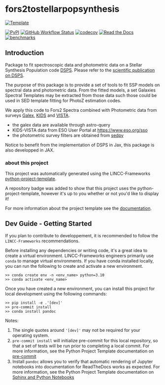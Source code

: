 # fors2tostellarpopsynthesis

[![Template](https://img.shields.io/badge/Template-LINCC%20Frameworks%20Python%20Project%20Template-brightgreen)](https://lincc-ppt.readthedocs.io/en/latest/)

[![PyPI](https://img.shields.io/pypi/v/fors2tostellarpopsynthesis?color=blue&logo=pypi&logoColor=white)](https://pypi.org/project/fors2tostellarpopsynthesis/)
[![GitHub Workflow Status](https://img.shields.io/github/actions/workflow/status/LSSTDESC/fors2tostellarpopsynthesis/smoke-test.yml)](https://github.com/LSSTDESC/fors2tostellarpopsynthesis/actions/workflows/smoke-test.yml)
[![codecov](https://codecov.io/gh/LSSTDESC/fors2tostellarpopsynthesis/branch/main/graph/badge.svg)](https://codecov.io/gh/LSSTDESC/fors2tostellarpopsynthesis)
[![Read the Docs](https://img.shields.io/readthedocs/fors2tostellarpopsynthesis)](https://fors2tostellarpopsynthesis.readthedocs.io/)
[![benchmarks](https://img.shields.io/github/actions/workflow/status/LSSTDESC/fors2tostellarpopsynthesis/asv-main.yml?label=benchmarks)](https://LSSTDESC.github.io/fors2tostellarpopsynthesis/)


## Introduction

Package to fit spectroscopic data and photometric data
on a Stellar Synthesis Population code [DSPS](https://dsps.readthedocs.io/en/latest/index.html).
Please refer to the [scientific publication on DSPS](https://arxiv.org/abs/2112.06830).

The purpose of this package is to provide a set of tools
to fit SSP models on spectral data and photometric data.
From the fitted models, a set Galaxies Spectral Templates
may be extracted from those data such those could be used in SED template fitting for PhotoZ estimation codes.

We apply this code to Fors2 Spectra combined with Photometric data from surveys [Galex](http://www.galex.caltech.edu/), [KIDS](https://kids.strw.leidenuniv.nl/) and [VISTA](https://www.eso.org/public/teles-instr/paranal-observatory/surveytelescopes/vista/surveys/).

- the galex data are available through astro-query
- KIDS-VISTA data from ESO User Portal at https://www.eso.org/sso
- the photometric survey filters are obtained from [sedpy](https://github.com/bd-j/sedpy) 

Notice to benefit from the implementation of DSPS in Jax, this package is also developped in JAX.

### about this project
This project was automatically generated using the LINCC-Frameworks 
[python-project-template](https://github.com/lincc-frameworks/python-project-template).

A repository badge was added to show that this project uses the python-project-template, however it's up to
you whether or not you'd like to display it!

For more information about the project template see the 
[documentation](https://lincc-ppt.readthedocs.io/en/latest/).

## Dev Guide - Getting Started

If you plan to contribute to developpement, it is recommended to follow
the `` LINCC-Frameworks`` recommendations.

Before installing any dependencies or writing code, it's a great idea to create a
virtual environment. LINCC-Frameworks engineers primarily use `conda` to manage virtual
environments. If you have conda installed locally, you can run the following to
create and activate a new environment.

```
>> conda create env -n <env_name> python=3.10
>> conda activate <env_name>
```

Once you have created a new environment, you can install this project for local
development using the following commands:

```
>> pip install -e .'[dev]'
>> pre-commit install
>> conda install pandoc
```

Notes:
1) The single quotes around `'[dev]'` may not be required for your operating system.
2) `pre-commit install` will initialize pre-commit for this local repository, so
   that a set of tests will be run prior to completing a local commit. For more
   information, see the Python Project Template documentation on 
   [pre-commit](https://lincc-ppt.readthedocs.io/en/latest/practices/precommit.html)
3) Install `pandoc` allows you to verify that automatic rendering of Jupyter notebooks
   into documentation for ReadTheDocs works as expected. For more information, see
   the Python Project Template documentation on
   [Sphinx and Python Notebooks](https://lincc-ppt.readthedocs.io/en/latest/practices/sphinx.html#python-notebooks)
